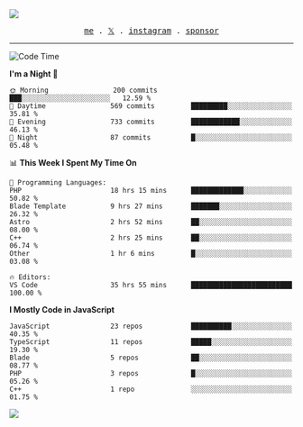 <img style="bottom: 800px;" src="https://imgur.com/rilHVxA.png"/>
<p align="center">
  <samp>
    <a href="https://fayln.com">me</a> .
    <!-- <a href="https://fayln.com/projects">projects</a> . -->
    <a href="https://go.fayln.com/twitter">𝕏</a> .
    <a href="https://go.fayln.com/instagram">instagram</a> .
<!--     <a href="https://go.fayln.com/polywork">polywork</a> . -->
    <a href="https://github.com/sponsors/faridhnzz">sponsor</a>
  </samp>
</p>

---
<!--START_SECTION:waka-->
![Code Time](http://img.shields.io/badge/Code%20Time-2%2C443%20hrs%2044%20mins-blue)

**I'm a Night 🦉** 

```text
🌞 Morning                200 commits         ███░░░░░░░░░░░░░░░░░░░░░░   12.59 % 
🌆 Daytime                569 commits         █████████░░░░░░░░░░░░░░░░   35.81 % 
🌃 Evening                733 commits         ████████████░░░░░░░░░░░░░   46.13 % 
🌙 Night                  87 commits          █░░░░░░░░░░░░░░░░░░░░░░░░   05.48 % 
```


📊 **This Week I Spent My Time On** 

```text
💬 Programming Languages: 
PHP                      18 hrs 15 mins      █████████████░░░░░░░░░░░░   50.82 % 
Blade Template           9 hrs 27 mins       ███████░░░░░░░░░░░░░░░░░░   26.32 % 
Astro                    2 hrs 52 mins       ██░░░░░░░░░░░░░░░░░░░░░░░   08.00 % 
C++                      2 hrs 25 mins       ██░░░░░░░░░░░░░░░░░░░░░░░   06.74 % 
Other                    1 hr 6 mins         █░░░░░░░░░░░░░░░░░░░░░░░░   03.08 % 

🔥 Editors: 
VS Code                  35 hrs 55 mins      █████████████████████████   100.00 % 
```

**I Mostly Code in JavaScript** 

```text
JavaScript               23 repos            ██████████░░░░░░░░░░░░░░░   40.35 % 
TypeScript               11 repos            █████░░░░░░░░░░░░░░░░░░░░   19.30 % 
Blade                    5 repos             ██░░░░░░░░░░░░░░░░░░░░░░░   08.77 % 
PHP                      3 repos             █░░░░░░░░░░░░░░░░░░░░░░░░   05.26 % 
C++                      1 repo              ░░░░░░░░░░░░░░░░░░░░░░░░░   01.75 % 
```




<!--END_SECTION:waka-->

![](https://hit.yhype.me/github/profile?user_id=29797712)
